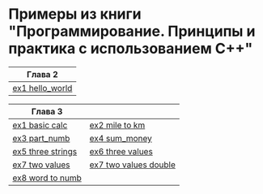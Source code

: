 # Примеры из книги "Программирование. Принципы и практика с использованием С++"

| Глава 2 |
|---------|
| [ex1 hello_world](https://github.com/neandrey/stroustrup/tree/main/Ch_02/hello_world) |

| Глава 3 || 
|--------- | ------------|
| [ex1 basic calc](https://github.com/neandrey/stroustrup/tree/main/Ch_03/exercise/basic_calc) | [ex2 mile to km](https://github.com/neandrey/stroustrup/tree/main/Ch_03/exercise/mile_to_km) | 
| [ex3 part_numb](https://github.com/neandrey/stroustrup/tree/main/Ch_03/exercise/part_numb)  | [ex4 sum_money](https://github.com/neandrey/stroustrup/tree/main/Ch_03/exercise/sum_money) | 
| [ex5 three strings](https://github.com/neandrey/stroustrup/tree/main/Ch_03/exercise/three_strings) | [ex6 three values](https://github.com/neandrey/stroustrup/tree/main/Ch_03/exercise/three_values) | 
| [ex7 two values](https://github.com/neandrey/stroustrup/tree/main/Ch_03/exercise/two_values) | [ex7 two values double](https://github.com/neandrey/stroustrup/tree/main/Ch_03/exercise/two_values_double) |
[ex8 word to numb](https://github.com/neandrey/stroustrup/tree/main/Ch_03/exercise/word_to_numb) | 


